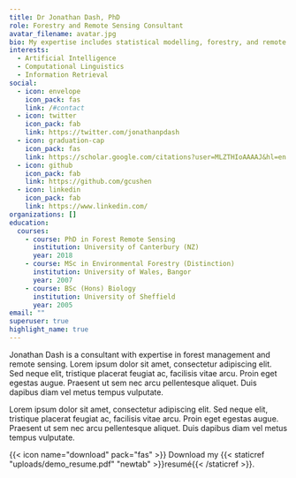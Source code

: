 ```yaml
---
title: Dr Jonathan Dash, PhD
role: Forestry and Remote Sensing Consultant
avatar_filename: avatar.jpg
bio: My expertise includes statistical modelling, forestry, and remote sensing.
interests:
  - Artificial Intelligence
  - Computational Linguistics
  - Information Retrieval
social:
  - icon: envelope
    icon_pack: fas
    link: /#contact
  - icon: twitter
    icon_pack: fab
    link: https://twitter.com/jonathanpdash
  - icon: graduation-cap
    icon_pack: fas
    link: https://scholar.google.com/citations?user=MLZTHIoAAAAJ&hl=en
  - icon: github
    icon_pack: fab
    link: https://github.com/gcushen
  - icon: linkedin
    icon_pack: fab
    link: https://www.linkedin.com/
organizations: []
education:
  courses:
    - course: PhD in Forest Remote Sensing
      institution: University of Canterbury (NZ)
      year: 2018
    - course: MSc in Environmental Forestry (Distinction)
      institution: University of Wales, Bangor
      year: 2007
    - course: BSc (Hons) Biology
      institution: University of Sheffield
      year: 2005
email: ""
superuser: true
highlight_name: true
---
```

Jonathan Dash is a consultant with expertise in forest management and remote sensing. Lorem ipsum dolor sit amet, consectetur adipiscing elit. Sed neque elit, tristique placerat feugiat ac, facilisis vitae arcu. Proin eget egestas augue. Praesent ut sem nec arcu pellentesque aliquet. Duis dapibus diam vel metus tempus vulputate.

Lorem ipsum dolor sit amet, consectetur adipiscing elit. Sed neque elit, tristique placerat feugiat ac, facilisis vitae arcu. Proin eget egestas augue. Praesent ut sem nec arcu pellentesque aliquet. Duis dapibus diam vel metus tempus vulputate.

{{< icon name="download" pack="fas" >}} Download my {{< staticref "uploads/demo_resume.pdf" "newtab" >}}resumé{{< /staticref >}}.